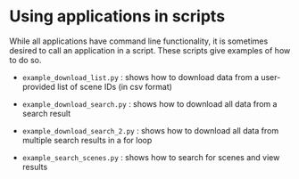 # Using applications in scripts
While all applications have command line functionality, it is sometimes desired to call an application in a script. These scripts give examples of how to do so.

- `example_download_list.py` : shows how to download data from a user-provided list of scene IDs (in csv format)

- `example_download_search.py` : shows how to download all data from a search result

- `example_download_search_2.py` : shows how to download all data from multiple search results in a for loop

- `example_search_scenes.py` : shows how to search for scenes and view results

